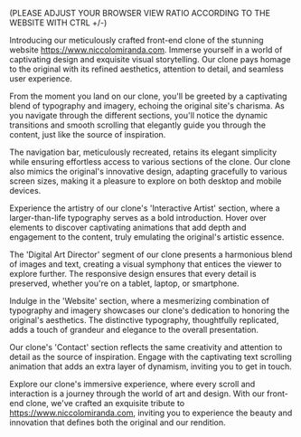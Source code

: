 (PLEASE ADJUST YOUR BROWSER VIEW RATIO ACCORDING TO THE WEBSITE WITH CTRL +/-)

Introducing our meticulously crafted front-end clone of the stunning website https://www.niccolomiranda.com. Immerse yourself in a world of captivating design and exquisite visual storytelling. Our clone pays homage to the original with its refined aesthetics, attention to detail, and seamless user experience.

From the moment you land on our clone, you'll be greeted by a captivating blend of typography and imagery, echoing the original site's charisma. As you navigate through the different sections, you'll notice the dynamic transitions and smooth scrolling that elegantly guide you through the content, just like the source of inspiration.

The navigation bar, meticulously recreated, retains its elegant simplicity while ensuring effortless access to various sections of the clone. Our clone also mimics the original's innovative design, adapting gracefully to various screen sizes, making it a pleasure to explore on both desktop and mobile devices.

Experience the artistry of our clone's 'Interactive Artist' section, where a larger-than-life typography serves as a bold introduction. Hover over elements to discover captivating animations that add depth and engagement to the content, truly emulating the original's artistic essence.

The 'Digital Art Director' segment of our clone presents a harmonious blend of images and text, creating a visual symphony that entices the viewer to explore further. The responsive design ensures that every detail is preserved, whether you're on a tablet, laptop, or smartphone.

Indulge in the 'Website' section, where a mesmerizing combination of typography and imagery showcases our clone's dedication to honoring the original's aesthetics. The distinctive typography, thoughtfully replicated, adds a touch of grandeur and elegance to the overall presentation.

Our clone's 'Contact' section reflects the same creativity and attention to detail as the source of inspiration. Engage with the captivating text scrolling animation that adds an extra layer of dynamism, inviting you to get in touch.

Explore our clone's immersive experience, where every scroll and interaction is a journey through the world of art and design. With our front-end clone, we've crafted an exquisite tribute to https://www.niccolomiranda.com, inviting you to experience the beauty and innovation that defines both the original and our rendition.
